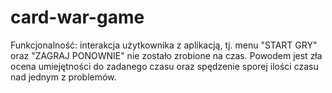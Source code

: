 # card-war-game
Funkcjonalność: interakcja użytkownika z aplikacją, tj. menu "START GRY" oraz "ZAGRAJ PONOWNIE" nie zostało zrobione na czas.
Powodem jest zła ocena umiejętności do zadanego czasu oraz spędzenie sporej ilości czasu nad jednym z problemów.
